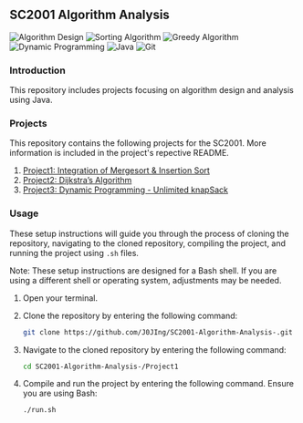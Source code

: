 ## SC2001 Algorithm Analysis

![Algorithm Design](https://img.shields.io/badge/Algorithm_Design-8A2BE2?style=for-the-badge&logoColor=white)
![Sorting Algorithm](https://img.shields.io/badge/Sorting_Algorithm-DE6798?style=for-the-badge&logoColor=white)
![Greedy Algorithm](https://img.shields.io/badge/Greedy_Algorithm-7D8DF1?style=for-the-badge&logoColor=white)
![Dynamic Programming](https://img.shields.io/badge/Dynamic_Programming-CBD198?style=for-the-badge&logoColor=white)
![Java](https://img.shields.io/badge/java-%23ED8B00.svg?style=for-the-badge&logo=java&logoColor=white)
![Git](https://img.shields.io/badge/git-%23F05033.svg?style=for-the-badge&logo=git&logoColor=white)

### Introduction
This repository includes projects focusing on algorithm design and analysis using Java.

### Projects

This repository contains the following projects for the SC2001. More information is included in the project's repective README.  

1. [Project1: Integration of Mergesort & Insertion Sort](https://github.com/J0JIng/SC2001-Algorithm-Analysis-/tree/main/Project1)
2. [Project2: Dijkstra’s Algorithm](https://github.com/J0JIng/SC2001-Algorithm-Analysis-/tree/main/Project2)
3. [Project3: Dynamic Programming - Unlimited knapSack](https://github.com/J0JIng/SC2001-Algorithm-Analysis-/tree/main/Project3)

### Usage

These setup instructions will guide you through the process of cloning the repository, navigating to the cloned repository, compiling the project, and running the project using `.sh` files.

Note: These setup instructions are designed for a Bash shell. If you are using a different shell or operating system, adjustments may be needed.

1. Open your terminal.

2. Clone the repository by entering the following command:

   ```bash
   git clone https://github.com/J0JIng/SC2001-Algorithm-Analysis-.git
   ```
3. Navigate to the cloned repository by entering the following command:

   ```bash
   cd SC2001-Algorithm-Analysis-/Project1
   ```
4. Compile and run the project by entering the following command. Ensure you are using Bash:

   ```bash
   ./run.sh
   ```
   
